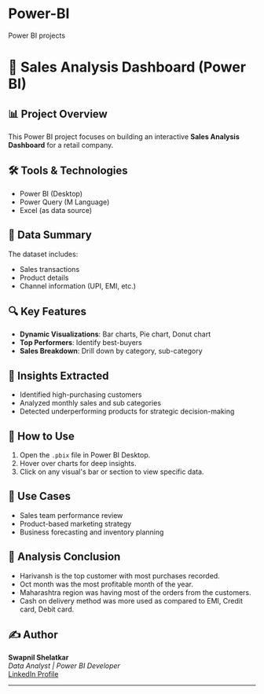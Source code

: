 # Power-BI
Power BI projects
# 🧾 Sales Analysis Dashboard (Power BI)

## 📊 Project Overview
This Power BI project focuses on building an interactive **Sales Analysis Dashboard** for a retail company.

## 🛠️ Tools & Technologies
- Power BI (Desktop)
- Power Query (M Language)
- Excel (as data source)

## 📁 Data Summary
The dataset includes:
- Sales transactions
- Product details
- Channel information (UPI, EMI, etc.)

## 🔍 Key Features
- **Dynamic Visualizations**: Bar charts, Pie chart, Donut chart
- **Top Performers**: Identify best-buyers
- **Sales Breakdown**: Drill down by category, sub-category

## 🧠 Insights Extracted
- Identified high-purchasing customers
- Analyzed monthly sales and sub categories
- Detected underperforming products for strategic decision-making

## 🚀 How to Use
1. Open the `.pbix` file in Power BI Desktop.
2. Hover over charts for deep insights.
3. Click on any visual's bar or section to view specific data.

## 📌 Use Cases
- Sales team performance review
- Product-based marketing strategy
- Business forecasting and inventory planning


## 📁 Analysis Conclusion
- Harivansh is the top customer with most purchases recorded.
- Oct month was the most profitable month of the year.
- Maharashtra region was having most of the orders from the customers.
- Cash on delivery method was more used as compared to EMI, Credit card, Debit card.


## ✍️ Author
**Swapnil Shelatkar**  
*Data Analyst | Power BI Developer*  
[LinkedIn Profile](www.linkedin.com/in/swapnil-shelatkar)

---
